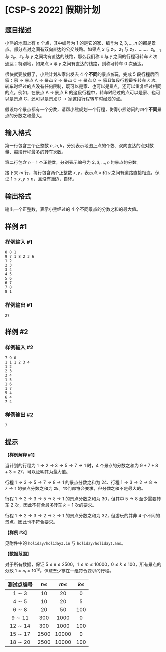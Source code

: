 # [CSP-S 2022] 假期计划

## 题目描述

小熊的地图上有 $n$ 个点，其中编号为 $1$ 的是它的家、编号为 $2, 3, \ldots, n$ 的都是景点。部分点对之间有双向直达的公交线路。如果点 $x$ 与 $z_1$、$z_1$ 与 $z_2$、……、$z_{k - 1}$ 与 $z_k$、$z_k$ 与 $y$ 之间均有直达的线路，那么我们称 $x$ 与 $y$ 之间的行程可转车 $k$ 次通达；特别地，如果点 $x$ 与 $y$ 之间有直达的线路，则称可转车 $0$ 次通达。

很快就要放假了，小熊计划从家出发去 $4$ 个**不同**的景点游玩，完成 $5$ 段行程后回家：家 $\to$ 景点 A $\to$ 景点 B $\to$ 景点 C $\to$ 景点 D $\to$ 家且每段行程最多转车 $k$ 次。转车时经过的点没有任何限制，既可以是家、也可以是景点，还可以重复经过相同的点。例如，在景点 A $\to$ 景点 B 的这段行程中，转车时经过的点可以是家、也可以是景点 C，还可以是景点 D $\to$ 家这段行程转车时经过的点。

假设每个景点都有一个分数，请帮小熊规划一个行程，使得小熊访问的四个**不同**景点的分数之和最大。

## 输入格式

第一行包含三个正整数 $n, m, k$，分别表示地图上点的个数、双向直达的点对数量、每段行程最多的转车次数。

第二行包含 $n - 1$ 个正整数，分别表示编号为 $2, 3, \ldots, n$ 的景点的分数。

接下来 $m$ 行，每行包含两个正整数 $x, y$，表示点 $x$ 和 $y$ 之间有道路直接相连，保证 $1 \le x, y \le n$，且没有重边，自环。

## 输出格式

输出一个正整数，表示小熊经过的 $4$ 个不同景点的分数之和的最大值。

## 样例 #1

### 样例输入 #1
```
8 8 1
9 7 1 8 2 3 6
1 2
2 3
3 4
4 5
5 6
6 7
7 8
8 1
```

### 样例输出 #1

```
27
```

## 样例 #2

### 样例输入 #2
```
7 9 0
1 1 1 2 3 4
1 2
2 3
3 4
1 5
1 6
1 7
5 4
6 4
7 4
```

### 样例输出 #2

```
7
```

## 提示

**【样例解释 \#1】**

当计划的行程为 $1 \to 2 \to 3 \to 5 \to 7 \to 1$ 时，$4$ 个景点的分数之和为 $9 + 7 + 8 + 3 = 27$，可以证明其为最大值。

行程 $1 \to 3 \to 5 \to 7 \to 8 \to 1$ 的景点分数之和为 $24$、行程 $1 \to 3 \to 2 \to 8 \to 7 \to 1$ 的景点分数之和为 $25$。它们都符合要求，但分数之和不是最大的。

行程 $1 \to 2 \to 3 \to 5 \to 8 \to 1$ 的景点分数之和为 $30$，但其中 $5 \to 8$ 至少需要转车 $2$ 次，因此不符合最多转车 $k = 1$ 次的要求。

行程 $1 \to 2 \to 3 \to 2 \to 3 \to 1$ 的景点分数之和为 $32$，但游玩的并非 $4$ 个不同的景点，因此也不符合要求。

**【样例 \#3】**

见附件中的 `holiday/holiday3.in` 与 `holiday/holiday3.ans`。

**【数据范围】**

对于所有数据，保证 $5 \le n \le 2500$，$1 \le m \le 10000$，$0 \le k \le 100$，所有景点的分数 $1 \le s_i \le {10}^{18}$。保证至少存在一组符合要求的行程。

| 测试点编号 | $n \le$ | $m \le$ | $k \le$ |
|:-:|:-:|:-:|:-:|
| $1 \sim 3$ | $10$ | $20$ | $0$ |
| $4 \sim 5$ | $10$ | $20$ | $5$ |
| $6 \sim 8$ | $20$ | $50$ | $100$ |
| $9 \sim 11$ | $300$ | $1000$ | $0$ |
| $12 \sim 14$ | $300$ | $1000$ | $100$ |
| $15 \sim 17$ | $2500$ | $10000$ | $0$ |
| $18 \sim 20$ | $2500$ | $10000$ | $100$ |
